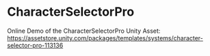 # CharacterSelectorPro
Online Demo of the CharacterSelectorPro Unity Asset: https://assetstore.unity.com/packages/templates/systems/character-selector-pro-113136
